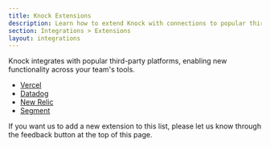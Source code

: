 ```yaml
---
title: Knock Extensions
description: Learn how to extend Knock with connections to popular third-party platforms.
section: Integrations > Extensions
layout: integrations
---
```


Knock integrates with popular third-party platforms, enabling new functionality across your team's tools.

- [Vercel](/integrations/extensions/vercel)
- [Datadog](/integrations/extensions/datadog)
- [New Relic](/integrations/extensions/new-relic)
- [Segment](/integrations/extensions/segment)

If you want us to add a new extension to this list, please let us know through the feedback button at the top of this page.
